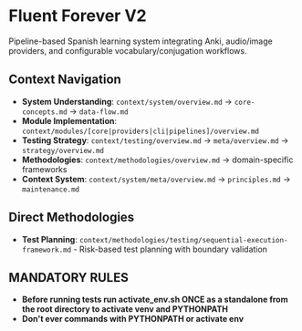 # Fluent Forever V2

Pipeline-based Spanish learning system integrating Anki, audio/image providers, and configurable vocabulary/conjugation workflows.

## Context Navigation

- **System Understanding**: `context/system/overview.md` → `core-concepts.md` → `data-flow.md`
- **Module Implementation**: `context/modules/[core|providers|cli|pipelines]/overview.md`
- **Testing Strategy**: `context/testing/overview.md` → `meta/overview.md` → `strategy/overview.md`
- **Methodologies**: `context/methodologies/overview.md` → domain-specific frameworks
- **Context System**: `context/system/meta/overview.md` → `principles.md` → `maintenance.md`

## Direct Methodologies

- **Test Planning**: `context/methodologies/testing/sequential-execution-framework.md` - Risk-based test planning with boundary validation

## MANDATORY RULES
- **Before running tests run activate_env.sh ONCE as a standalone from the root directory to activate venv and PYTHONPATH**
- **Don't ever commands with PYTHONPATH or activate env**

